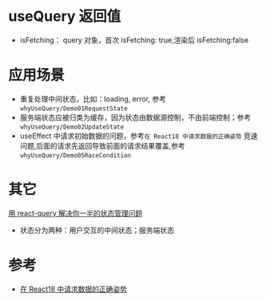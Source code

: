 # useQuery 返回值

- isFetching： query 对象，首次 isFetching: true,渲染后 isFetching:false

# 应用场景

- 重复处理中间状态，比如：loading, error, 参考 `whyUseQuery/Demo01RequestState`
- 服务端状态应被归类为缓存，因为状态由数据源控制，不由前端控制；参考 `whyUseQuery/Demo02UpdateState`
- useEffect 中请求初始数据的问题，参考`在 React18 中请求数据的正确姿势`
  竞速问题,后面的请求先返回导致前面的请求结果覆盖,参考`whyUseQuery/Demo05RaceCondition`

# 其它

[用 react-query 解决你一半的状态管理问题](https://zhuanlan.zhihu.com/p/351280149)

- 状态分为两种：用户交互的中间状态；服务端状态

# 参考

- [在 React18 中请求数据的正确姿势](https://zhuanlan.zhihu.com/p/536624672)
